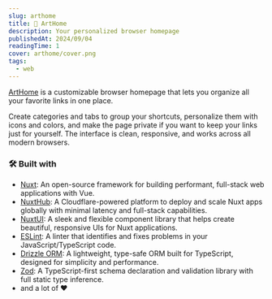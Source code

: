 ```yaml
---
slug: arthome
title: 🏡 ArtHome
description: Your personalized browser homepage
publishedAt: 2024/09/04
readingTime: 1
cover: arthome/cover.png
tags:
  - web
---
```


[ArtHome](https://home.arthurdanjou.fr) is a customizable browser homepage that lets you organize all your favorite links in one place.

Create categories and tabs to group your shortcuts, personalize them with icons and colors, and make the page private if you want to keep your links just for yourself. The interface is clean, responsive, and works across all modern browsers.

### 🛠️ Built with

- [Nuxt](https://nuxt.com): An open-source framework for building performant, full-stack web applications with Vue.
- [NuxtHub](https://hub.nuxt.com): A Cloudflare-powered platform to deploy and scale Nuxt apps globally with minimal latency and full-stack capabilities.
- [NuxtUI](https://ui.nuxt.com): A sleek and flexible component library that helps create beautiful, responsive UIs for Nuxt applications.
- [ESLint](https://eslint.org): A linter that identifies and fixes problems in your JavaScript/TypeScript code.
- [Drizzle ORM](https://orm.drizzle.team/): A lightweight, type-safe ORM built for TypeScript, designed for simplicity and performance.
- [Zod](https://zod.dev/): A TypeScript-first schema declaration and validation library with full static type inference.
- and a lot of ❤️